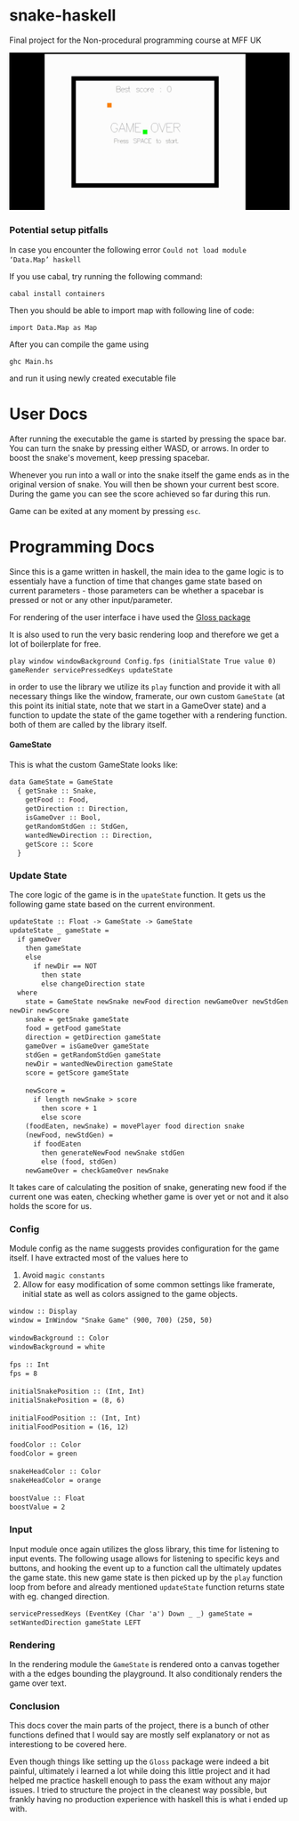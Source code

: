 # snake-haskell

Final project for the Non-procedural programming course at MFF UK

![Alt Text](./snake.gif)

### Potential setup pitfalls

In case you encounter the following error `Could not load module ‘Data.Map’
haskell`

If you use cabal, try running the following command:

```
cabal install containers
```

Then you should be able to import map with following line of code:

```
import Data.Map as Map
```

After you can compile the game using

```
ghc Main.hs
```

and run it using newly created executable file

# User Docs

After running the executable the game is started by pressing the space bar. You can turn the snake by pressing either WASD, or arrows. In order to boost the snake's movement, keep pressing spacebar.

Whenever you run into a wall or into the snake itself the game ends as in the original version of snake. You will then be shown your current best score. During the game you can see the score achieved so far during this run.

Game can be exited at any moment by pressing `esc`.

# Programming Docs

Since this is a game written in haskell, the main idea to the game logic is to essentialy have a function of time that changes game state based on current parameters - those parameters can be whether a spacebar is pressed or not or any other input/parameter.

For rendering of the user interface i have used the [Gloss package](https://hackage.haskell.org/package/gloss)

It is also used to run the very basic rendering loop and therefore we get a lot of boilerplate for free.

```
play window windowBackground Config.fps (initialState True value 0) gameRender servicePressedKeys updateState

```

in order to use the library we utilize its `play` function and provide it with all necessary things like the window, framerate, our own custom `GameState` (at this point its initial state, note that we start in a GameOver state) and a function to update the state of the game together with a rendering function. both of them are called by the library itself.

#### GameState

This is what the custom GameState looks like:

```
data GameState = GameState
  { getSnake :: Snake,
    getFood :: Food,
    getDirection :: Direction,
    isGameOver :: Bool,
    getRandomStdGen :: StdGen,
    wantedNewDirection :: Direction,
    getScore :: Score
  }

```

### Update State

The core logic of the game is in the `upateState` function. It gets us the following game state based on the current environment.

```
updateState :: Float -> GameState -> GameState
updateState _ gameState =
  if gameOver
    then gameState
    else
      if newDir == NOT
        then state
        else changeDirection state
  where
    state = GameState newSnake newFood direction newGameOver newStdGen newDir newScore
    snake = getSnake gameState
    food = getFood gameState
    direction = getDirection gameState
    gameOver = isGameOver gameState
    stdGen = getRandomStdGen gameState
    newDir = wantedNewDirection gameState
    score = getScore gameState

    newScore =
      if length newSnake > score
        then score + 1
        else score
    (foodEaten, newSnake) = movePlayer food direction snake
    (newFood, newStdGen) =
      if foodEaten
        then generateNewFood newSnake stdGen
        else (food, stdGen)
    newGameOver = checkGameOver newSnake
```

It takes care of calculating the position of snake, generating new food if the current one was eaten, checking whether game is over yet or not and it also holds the score for us.

### Config

Module config as the name suggests provides configuration for the game itself. I have extracted most of the values here to

1. Avoid `magic constants`
2. Allow for easy modification of some common settings like framerate, initial state as well as colors assigned to the game objects.

```
window :: Display
window = InWindow "Snake Game" (900, 700) (250, 50)

windowBackground :: Color
windowBackground = white

fps :: Int
fps = 8

initialSnakePosition :: (Int, Int)
initialSnakePosition = (8, 6)

initialFoodPosition :: (Int, Int)
initialFoodPosition = (16, 12)

foodColor :: Color
foodColor = green

snakeHeadColor :: Color
snakeHeadColor = orange

boostValue :: Float
boostValue = 2

```

### Input

Input module once again utilizes the gloss library, this time for listening to input events. The following usage allows for listening to specific keys and buttons, and hooking the event up to a function call the ultimately updates the game state. this new game state is then picked up by the `play` function loop from before and already mentioned `updateState` function returns state with eg. changed direction.

```
servicePressedKeys (EventKey (Char 'a') Down _ _) gameState = setWantedDirection gameState LEFT
```

### Rendering

In the rendering module the `GameState` is rendered onto a canvas together with a the edges bounding the playground. It also conditionaly renders the game over text.

### Conclusion

This docs cover the main parts of the project, there is a bunch of other functions defined that I would say are mostly self explanatory or not as interestiong to be covered here.

Even though things like setting up the `Gloss` package were indeed a bit painful, ultimately i learned a lot while doing this little project and it had helped me practice haskell enough to pass the exam without any major issues.
I tried to structure the project in the cleanest way possible, but frankly having no production experience with haskell this is what i ended up with.
